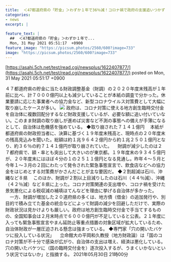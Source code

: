 ```yaml
---
title:  ＜47都道府県の「貯金」＞わずか１年で36％減！コロナ禍で政府の支援追いつかず...「穴の開いたバケツに投入している状況」  
categories:
- news
excerpt: |
  
feature_text: |
  ##  ＜47都道府県の「貯金」＞わずか１年で...
  Mon, 31 May 2021 05:51:17  +0900
feature_image: "https://picsum.photos/2560/600?image=733"
image: "https://picsum.photos/2560/600?image=733"
---
```


[https://asahi.5ch.net/test/read.cgi/newsplus/1622407877/](https://asahi.5ch.net/test/read.cgi/newsplus/1622407877/)
posted on Mon, 31 May 2021 05:51:17  +0900

<!--more-->

４７都道府県の貯金に当たる財政調整基金（財調）の２０２０年度末残高が１年前に比べ、計７０００億円以上も減少していることが本紙の調査で分かった。休業要請に応じた事業者への協力金など、新型コロナウイルス対策費として大幅に取り崩したケースが多い。 ![](https://static.tokyo-np.co.jp/image/article/size1/e/9/5/2/e9526fbc02fe7e7158d1b63f4293b2c3_1.jpg) 政府は、コロナ対策に使える地方創生臨時交付金を自治体に複数回配分するなど財政支援しているが、必要な額に追い付いていない。このまま財調の取り崩しが進めば災害など不測の事態への備えが手薄になるとして、自治体は危機感を強めている。 ◆取り崩された７１４１億円 　本紙が都道府県の財政担当者に、決算に基づく１９年度末残高と、現時点の２０年度末の残高見込みを聞いた。総額は約１兆９６４２億円から約１兆２５０１億円となり、約３６％の約７１４１億円が取り崩されていた。 　財調が減少したのは２７都府県で、額・率とも突出して大きいのが東京都。１９年度末の９３４５億円が、２０年度末にはほぼ４分の１の２５１１億円となる見通し。昨年４〜５月と今年１〜３月の２回にわたって発令された緊急事態宣言で、飲食店などへの協力金をはじめとする対策費がかさんだことが主な要因だ。 ◆２割超減は石川、沖縄など８県 　このほか、財調が２割以上目減りしたのは石川（４４％減）、沖縄（４２％減）など８県に上った。コロナ対策関連の支出増や、コロナ禍を受けた景気悪化による税収減の補填ほてんなどを理由に挙げる自治体が多かった。 　一方、財調が増加した２０道府県の多くは、地方債（借金）の追加発行や、別目的で積み立てた基金の統合などによって財調の減少を回避しただけで、実際の財政状況は見かけよりも厳しい。政府は地方創生臨時交付金で手当てするものの、全国知事会は２月末時点で６０００億円が不足していると公表。２１年度に入っても緊急事態宣言やまん延防止等重点措置の対象区域が拡大しているため、自治体財政が一層圧迫される懸念は強まっている。 ◆専門家「穴の開いたバケツに投入している状況」 　立命館大の平岡和久教授（地方財政論）は「国のコロナ対策が不十分で感染が広がり、自治体の支出は増え、経済は悪化している。穴の開いたバケツに（国の臨時交付金を）逐次投入するが、うまくいかないという状況ではないか」と指摘する。 2021年05月30日 21時00分
